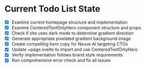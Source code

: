 <!-- DO NOT EDIT - Managed by todo_list tool -->
<!-- Updated: 2025-09-25T11:30:40.287Z -->

# Current Todo List State

- [x] Examine current homepage structure and implementation
- [x] Examine CenteredTextOnlyHero component structure and props
- [x] Check if site uses dark mode to determine gradient direction
- [x] Generate appropriate pixelated gradient background image
- [x] Create compelling hero copy for Neuve AI targeting CTOs
- [x] Update +page.svelte to import and use CenteredTextOnlyHero
- [x] Verify implementation follows brand style requirements
- [x] Run comprehensive error check and fix all issues
